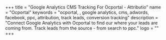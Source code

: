 +++
title = "Google Analytics CMS Tracking For Ocportal - Attributio"
name = "Ocportal"
keywords = "ocportal, , google analytics, cms, adwords, facebook, ppc, attribution, track leads, conversion tracking"
description = "Connect Google Analytics with Ocportal to find our where your leads are coming from. Track leads from the source - from search to ppc."
logo = ""
+++
